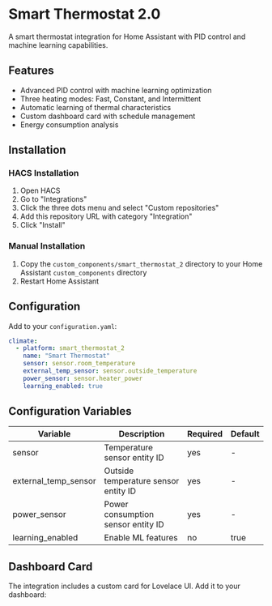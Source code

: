 # Smart Thermostat 2.0

A smart thermostat integration for Home Assistant with PID control and machine learning capabilities.

## Features

- Advanced PID control with machine learning optimization
- Three heating modes: Fast, Constant, and Intermittent
- Automatic learning of thermal characteristics
- Custom dashboard card with schedule management
- Energy consumption analysis

## Installation

### HACS Installation
1. Open HACS
2. Go to "Integrations"
3. Click the three dots menu and select "Custom repositories"
4. Add this repository URL with category "Integration"
5. Click "Install"

### Manual Installation
1. Copy the `custom_components/smart_thermostat_2` directory to your Home Assistant `custom_components` directory
2. Restart Home Assistant

## Configuration

Add to your `configuration.yaml`:

```yaml
climate:
  - platform: smart_thermostat_2
    name: "Smart Thermostat"
    sensor: sensor.room_temperature
    external_temp_sensor: sensor.outside_temperature
    power_sensor: sensor.heater_power
    learning_enabled: true
```

## Configuration Variables

| Variable | Description | Required | Default |
|----------|-------------|----------|---------|
| sensor | Temperature sensor entity ID | yes | - |
| external_temp_sensor | Outside temperature sensor entity ID | yes | - |
| power_sensor | Power consumption sensor entity ID | yes | - |
| learning_enabled | Enable ML features | no | true |

## Dashboard Card

The integration includes a custom card for Lovelace UI. Add it to your dashboard: